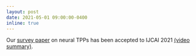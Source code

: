 ```yaml
---
layout: post
date: 2021-05-01 09:00:00-0400
inline: true
---
```


Our [survey paper](https://arxiv.org/abs/2104.03528) on neural TPPs has been accepted to IJCAI 2021 [(video summary)](https://www.youtube.com/watch?v=J7qH7i0EyfU).
